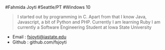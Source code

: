 #Fahmida Joyti
#Seattle/PT
#Windows 10

> I started out by programming in C. Apart from that I know Java, Javascript, a bit of Python and PHP. 
> Currently I am learning Ruby
> I am currently a Software Engineering Student at Iowa State University

* Email : fsjoyti@iastate.edu
* Github : github.com/fsjoyti
